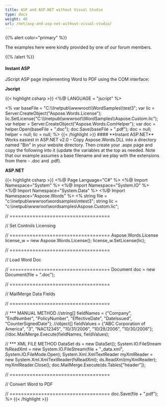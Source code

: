 ```yaml
---
title: ASP and ASP.NET without Visual Studio
type: docs
weight: 40
url: /net/asp-and-asp-net-without-visual-studio/
---
```


{{% alert color="primary" %}} 

The examples here were kindly provided by one of our forum members.

{{% /alert %}} 
#### **Instant ASP**
JScript ASP page implementing Word to PDF using the COM interface:

**Jscript**

{{< highlight csharp >}}
<%@ LANGUAGE = "jscript" %>
 <html>
 <body>
 <%
 var baseFile = "C:\\Inetpub\\wwwroot\\WordSamples\\test3";
 var lic = Server.CreateObject("Aspose.Words.License");
 lic.SetLicense("C:\\Inetpub\\wwwroot\\WordSamples\\Aspose.Custom.lic");
 var helper = Server.CreateObject("Aspose.Words.ComHelper");
 var doc = helper.Open(baseFile + ".doc");
 doc.Save(baseFile + ".pdf");
 doc = null;
 helper = null;
 lic = null;
 %>
 </body>
 </html>
{{< /highlight >}}
#### **Instant ASP.NET**
Works easiest in ASP.NET v2.0 – Copy Aspose.Words.DLL into a directory named "Bin" in your website directory. Then create your .aspx page and copy the following into it (update the variables at the top as needed. Note that our example assumes a base filename and we play with the extensions from there - .doc and .pdf).

**ASP.NET**

{{< highlight csharp >}}
 <%@ Page Language="C#" %>
 <%@ Import Namespace="System" %>
 <%@ Import Namespace="System.IO" %>
 <%@ Import Namespace="System.Data" %>
 <%@ Import Namespace="Aspose.Words" %>
 <%
 string file = "c:\\inetpub\\wwwroot\\wordsamples\\mtest3";
 string lic = "c:\\inetpub\\wwwroot\\wordsamples\\Aspose.Custom.lic";

 // ===================================

 //       Set Controls Licensing

 // ===================================
 Aspose.Words.License license_w = new Aspose.Words.License();
 license_w.SetLicense(lic);

 // ===================================

 //           Load Word Doc

 // ===================================
 Document doc = new Document(file + ".doc");

 // ===================================

 //       MailMerge Data Fields

 // ===================================

 // *** MANUAL METHOD
 //string[] fieldNames =  {"Company", "EndNumber", "PolicyNumber", "EffectiveDate", "DateIssued", "CounterSignedDate"};
 //object[] fieldValues = {"ABC Corporation of America", "3", "NAC12345", "10/31/2006", "10/28/2006", "10/30/2006"}; 
 //doc.MailMerge.Execute(fieldNames, fieldValues);

 // *** XML FILE METHOD
 DataSet ds = new DataSet();
 System.IO.FileStream fsReadXml = new System.IO.FileStream(file + "_data.xml", System.IO.FileMode.Open);
 System.Xml.XmlTextReader myXmlReader = new System.Xml.XmlTextReader(fsReadXml);
 ds.ReadXml(myXmlReader);
 myXmlReader.Close();
 doc.MailMerge.Execute(ds.Tables["header"]);

 // ===================================

 //        Convert Word to PDF

 // ===================================
 doc.Save(file + ".pdf");
%>
{{< /highlight >}}
